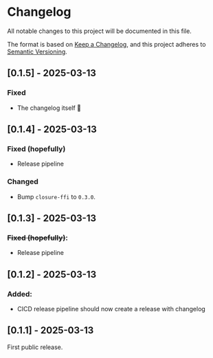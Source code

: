 # Changelog

All notable changes to this project will be documented in this file.

The format is based on [Keep a Changelog](https://keepachangelog.com/en/1.1.0/),
and this project adheres to [Semantic Versioning](https://semver.org/spec/v2.0.0.html).

## [0.1.5] - 2025-03-13

### Fixed
- The changelog itself :facepalm:

## [0.1.4] - 2025-03-13

### Fixed (hopefully)
- Release pipeline

### Changed
- Bump `closure-ffi` to `0.3.0`.

## [0.1.3] - 2025-03-13

### ~~Fixed (hopefully)~~:
- Release pipeline

## [0.1.2] - 2025-03-13

### Added:
- CICD release pipeline should now create a release with changelog

## [0.1.1] - 2025-03-13

First public release.